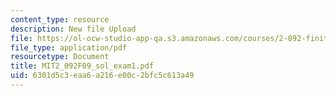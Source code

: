 ```yaml
---
content_type: resource
description: New file Upload
file: https://ol-ocw-studio-app-qa.s3.amazonaws.com/courses/2-092-finite-element-analysis-of-solids-and-fluids-i-fall-2009/6301d5c3eaa6a216e00c2bfc5c613a49_MIT2_092F09_sol_exam1.pdf
file_type: application/pdf
resourcetype: Document
title: MIT2_092F09_sol_exam1.pdf
uid: 6301d5c3-eaa6-a216-e00c-2bfc5c613a49
---
```

